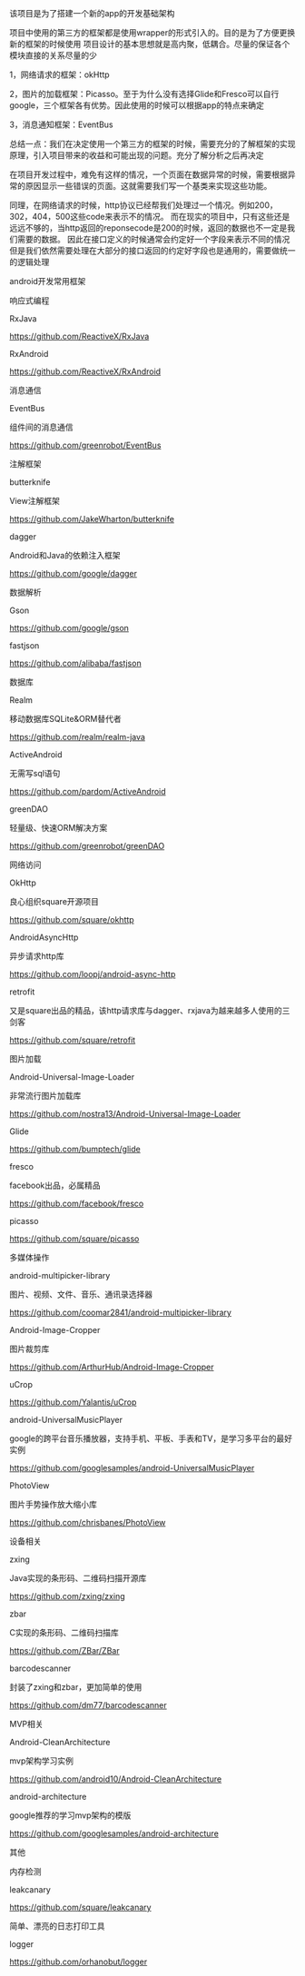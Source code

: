 该项目是为了搭建一个新的app的开发基础架构

项目中使用的第三方的框架都是使用wrapper的形式引入的。目的是为了方便更换新的框架的时候使用
项目设计的基本思想就是高内聚，低耦合。尽量的保证各个模块直接的关系尽量的少


1，网络请求的框架：okHttp

2，图片的加载框架：Picasso。至于为什么没有选择Glide和Fresco可以自行google，三个框架各有优势。因此使用的时候可以根据app的特点来确定

3，消息通知框架：EventBus


总结一点：我们在决定使用一个第三方的框架的时候，需要充分的了解框架的实现原理，引入项目带来的收益和可能出现的问题。充分了解分析之后再决定


在项目开发过程中，难免有这样的情况，一个页面在数据异常的时候，需要根据异常的原因显示一些错误的页面。这就需要我们写一个基类来实现这些功能。

同理，在网络请求的时候，http协议已经帮我们处理过一个情况。例如200，302，404，500这些code来表示不的情况。
而在现实的项目中，只有这些还是远远不够的，当http返回的reponsecode是200的时候，返回的数据也不一定是我们需要的数据。
因此在接口定义的时候通常会约定好一个字段来表示不同的情况
但是我们依然需要处理在大部分的接口返回的约定好字段也是通用的，需要做统一的逻辑处理


android开发常用框架

响应式编程

RxJava

https://github.com/ReactiveX/RxJava

RxAndroid

https://github.com/ReactiveX/RxAndroid

消息通信

EventBus

组件间的消息通信

https://github.com/greenrobot/EventBus

注解框架

butterknife

View注解框架

https://github.com/JakeWharton/butterknife

dagger

Android和Java的依赖注入框架

https://github.com/google/dagger

数据解析

Gson

https://github.com/google/gson

fastjson

https://github.com/alibaba/fastjson

数据库

Realm

移动数据库SQLite&ORM替代者

https://github.com/realm/realm-java

ActiveAndroid

无需写sql语句

https://github.com/pardom/ActiveAndroid

greenDAO

轻量级、快速ORM解决方案

https://github.com/greenrobot/greenDAO

网络访问

OkHttp

良心组织square开源项目

https://github.com/square/okhttp

AndroidAsyncHttp

异步请求http库

https://github.com/loopj/android-async-http

retrofit

又是square出品的精品，该http请求库与dagger、rxjava为越来越多人使用的三剑客

https://github.com/square/retrofit

图片加载

Android-Universal-Image-Loader

非常流行图片加载库

https://github.com/nostra13/Android-Universal-Image-Loader

Glide

https://github.com/bumptech/glide

fresco

facebook出品，必属精品

https://github.com/facebook/fresco

picasso

https://github.com/square/picasso

多媒体操作

android-multipicker-library

图片、视频、文件、音乐、通讯录选择器

https://github.com/coomar2841/android-multipicker-library

Android-Image-Cropper

图片裁剪库

https://github.com/ArthurHub/Android-Image-Cropper

uCrop

https://github.com/Yalantis/uCrop

android-UniversalMusicPlayer

google的跨平台音乐播放器，支持手机、平板、手表和TV，是学习多平台的最好实例

https://github.com/googlesamples/android-UniversalMusicPlayer

PhotoView

图片手势操作放大缩小库

https://github.com/chrisbanes/PhotoView

设备相关

zxing

Java实现的条形码、二维码扫描开源库

https://github.com/zxing/zxing

zbar

C实现的条形码、二维码扫描库

https://github.com/ZBar/ZBar

barcodescanner

封装了zxing和zbar，更加简单的使用

https://github.com/dm77/barcodescanner

MVP相关

Android-CleanArchitecture

mvp架构学习实例

https://github.com/android10/Android-CleanArchitecture

android-architecture

google推荐的学习mvp架构的模版

https://github.com/googlesamples/android-architecture

其他

内存检测

leakcanary

https://github.com/square/leakcanary

简单、漂亮的日志打印工具

logger

https://github.com/orhanobut/logger